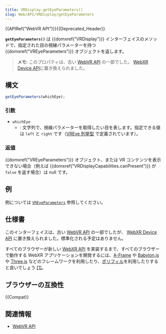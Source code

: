 ```yaml
---
title: VRDisplay.getEyeParameters()
slug: Web/API/VRDisplay/getEyeParameters
---
```


{{APIRef("WebVR API")}}{{Deprecated_Header}}

**`getEyeParameters()`** は {{domxref("VRDisplay")}} インターフェイスのメソッドで、指定された目の視線パラメーターを持つ {{domxref("VREyeParameters")}} オブジェクトを返します。

> **メモ:** このプロパティは、古い [WebVR API](https://immersive-web.github.io/webvr/spec/1.1/) の一部でした。 [WebXR Device API](https://immersive-web.github.io/webxr/)に置き換えられました。

## 構文

```js
getEyeParameters(whichEye);
```

### 引数

- `whichEye`
  - : 文字列で、視線パラメーターを取得したい目を表します。指定できる値は `left` と `right` です（[VREye 列挙型](https://w3c.github.io/webvr/spec/1.1/#interface-vreye) で定義されています）。

### 返値

{{domxref("VREyeParameters")}} オブジェクト、または VR コンテンツを表示できない場合（例えば {{domxref("VRDisplayCapabilities.canPresent")}} が `false` を返す場合）は null です。

## 例

例については [`VREyeParameters`](/ja/docs/Web/API/VREyeParameters#例) 参照してください。

## 仕様書

このインターフェイスは、古い [WebVR API](https://immersive-web.github.io/webvr/spec/1.1/#interface-vrdisplay) の一部でしたが、 [WebXR Device API](https://immersive-web.github.io/webxr/) に置き換えられました。標準化される予定はありません。

すべてのブラウザーが新しい [WebXR API](/ja/docs/Web/API/WebXR_Device_API/Fundamentals) を実装するまで、すべてのブラウザーで動作する WebXR アプリケーションを開発するには、[A-Frame](https://aframe.io/) や [Babylon.js](https://www.babylonjs.com/) や [Three.js](https://threejs.org/) などのフレームワークを利用したり、[ポリフィル](https://github.com/immersive-web/webxr-polyfill)を利用したりすると良いでしょう [\[1\]](https://developer.oculus.com/documentation/web/port-vr-xr/)。

## ブラウザーの互換性

{{Compat}}

## 関連情報

- [WebVR API](/ja/docs/Web/API/WebVR_API)

